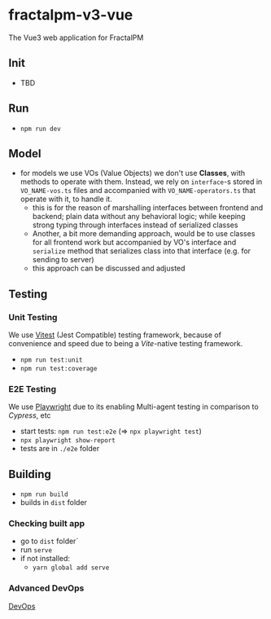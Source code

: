 # fractalpm-v3-vue

The Vue3 web application for FractalPM

## Init

- TBD

## Run

- `npm run dev`

## Model

- for models we use VOs (Value Objects) we don't use **Classes**, with methods to operate with them. Instead, we rely on `interface`-s stored in `VO_NAME-vos.ts` files and accompanied with `VO_NAME-operators.ts` that operate with it, to handle it.
  - this is for the reason of marshalling interfaces between frontend and backend; plain data without any behavioral logic; while keeping strong typing through interfaces instead of serialized classes
  - Another, a bit more demanding approach, would be to use classes for all frontend work but accompanied by VO's interface and `serialize` method that serializes class into that interface (e.g. for sending to server)
  - this approach can be discussed and adjusted

## Testing

### Unit Testing

We use [Vitest](https://vitest.dev/) (Jest Compatible) testing framework, because of convenience and speed due to being a *Vite*-native testing framework.

- `npm run test:unit`
- `npm run test:coverage`

### E2E Testing

We use [Playwright](https://playwright.dev/) due to its enabling Multi-agent testing in comparison to *Cypress*, etc

- start tests: `npm run test:e2e` (=> `npx playwright test`)
- `npx playwright show-report`
- tests are in `./e2e` folder

## Building
- `npm run build`
- builds in `dist` folder

### Checking built app
- go to `dist` folder`
- run `serve`
- if not installed:
  - `yarn global add serve`

### Advanced DevOps

[DevOps](./DevOps.md)
